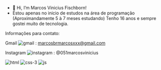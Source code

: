 - 👋 Hi, I’m Marcos Vinicius Fischborn!
-  Estou apenas no inicio de estudos na área de programação (Aproximandamente 5 à 7 meses estudando) Tenho 16 anos e sempre gostei muito de tecnologia.

  
Informações para contato:


Gmail
![gmail](https://github.com/MarcosViniciusFischborn/MarcosViniciusFischborn/assets/142673906/9d54b487-6368-484f-8686-7641ce9e9fd7)
:
marcosbrmarcosxxx@gmail.com

Instagram
![instagram](https://github.com/MarcosViniciusFischborn/MarcosViniciusFischborn/assets/142673906/23d825e1-9c5a-4cab-bf63-6e47fb5e5a7e)
:
@051marcosvinicius   

![html](https://github.com/MarcosViniciusFischborn/MarcosViniciusFischborn/assets/142673906/e3b82ce3-14dd-4556-89e7-208ae9cf4cf9)
![css-3](https://github.com/MarcosViniciusFischborn/MarcosViniciusFischborn/assets/142673906/e406bd98-1a84-46ba-a1d4-7efc6604748c)
![js](https://github.com/MarcosViniciusFischborn/MarcosViniciusFischborn/assets/142673906/8fda91f2-a6ec-4a56-a92d-a15a2a49d097)




<!---
MarcosViniciusFischborn/MarcosViniciusFischborn is a ✨ special ✨ repository because its `README.md` (this file) appears on your GitHub profile.
You can click the Preview link to take a look at your changes.
--->
